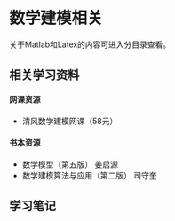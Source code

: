 # 数学建模相关

关于Matlab和Latex的内容可进入分目录查看。



## 相关学习资料

#### 网课资源

- 清风数学建模网课（58元）

#### 书本资源

- 数学模型（第五版）  姜启源
- 数学建模算法与应用（第二版） 司守奎





## 学习笔记

